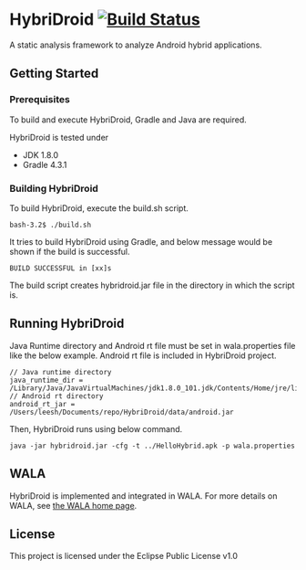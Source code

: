 # HybriDroid [![Build Status](https://travis-ci.org/SunghoLee/HybriDroid.svg?branch=master)](https://travis-ci.org/SunghoLee/HybriDroid)

A static analysis framework to analyze Android hybrid applications.

## Getting Started

### Prerequisites

To build and execute HybriDroid, Gradle and Java are required.

HybriDroid is tested under

* JDK 1.8.0
* Gradle 4.3.1

### Building HybriDroid

To build HybriDroid, execute the build.sh script.

```
bash-3.2$ ./build.sh
```

It tries to build HybriDroid using Gradle, and below message would be shown if the build is successful.

```
BUILD SUCCESSFUL in [xx]s
```

The build script creates hybridroid.jar file in the directory in which the script is.

## Running HybriDroid

Java Runtime directory and Android rt file must be set in wala.properties file like the below example. Android rt file is included in HybriDroid project.

```
// Java runtime directory
java_runtime_dir = /Library/Java/JavaVirtualMachines/jdk1.8.0_101.jdk/Contents/Home/jre/lib
// Android rt directory
android_rt_jar = /Users/leesh/Documents/repo/HybriDroid/data/android.jar
```

Then, HybriDroid runs using below command.

```
java -jar hybridroid.jar -cfg -t ../HelloHybrid.apk -p wala.properties
```

## WALA

HybriDroid is implemented and integrated in WALA. For more details on WALA, see <a
href="http://wala.sourceforge.net">the WALA home page</a>.

## License

This project is licensed under the Eclipse Public License v1.0
